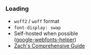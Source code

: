 ### Loading

* `woff2` / `woff` format
* `font-display: swap`
* Self-hosted when possible\
([google-webfonts-helper](https://google-webfonts-helper.herokuapp.com/))
* [Zach's Comprehensive Guide](https://www.zachleat.com/web/comprehensive-webfonts/)
